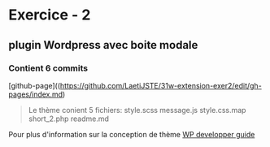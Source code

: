 # Exercice - 2
## plugin Wordpress avec boite modale
### Contient 6 commits

[github-page]((https://github.com/LaetiJSTE/31w-extension-exer2/edit/gh-pages/index.md)
> Le thème conient 5 fichiers:
style.scss
message.js
style.css.map
short_2.php
readme.md

Pour plus d'information sur la conception de thème
[WP developper guide](https://developper.wordpress.org/theme)